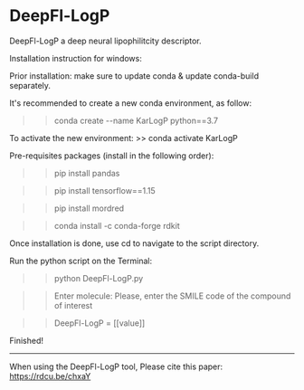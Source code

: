 # DeepFl-LogP

DeepFl-LogP a deep neural lipophilitcity descriptor.

Installation instruction for windows:

Prior installation: make sure to update conda & update conda-build separately.

It's recommended to create a new conda environment, as follow: 

  >> conda create --name KarLogP python==3.7

To activate the new environment: >> conda activate KarLogP

Pre-requisites packages (install in the following order): 

  >> pip install pandas

  >> pip install tensorflow==1.15

  >> pip install mordred

  >> conda install -c conda-forge rdkit

Once installation is done, use cd to navigate to the script directory.

Run the python script on the Terminal:

  >> python DeepFl-LogP.py

  >> Enter molecule: Please, enter the SMILE code of the compound of interest

  >> DeepFl-LogP =  [[value]]

Finished! 

---------------------------------------------------------------------------------------

When using the DeepFl-LogP tool, Please cite this paper: https://rdcu.be/chxaY 
